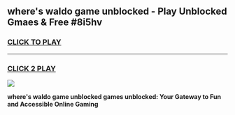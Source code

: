 
## where's waldo game unblocked - Play Unblocked Gmaes & Free #8i5hv
<h3>
<a href="https://news.freeplayer.one?title=where's_waldo_game_unblocked&ref=03M">CLICK TO PLAY</a></h3>
<hr>

<h3>
<a href="https://news.freeplayer.one?title=where's_waldo_game_unblocked&ref=03M">CLICK 2 PLAY</a>
  
</h3>

<a href="https://news.freeplayer.one?title=where's_waldo_game_unblocked&ref=03M"><img src="https://clearcache.store/games.png"></a>


**where's waldo game unblocked games unblocked: Your Gateway to Fun and Accessible Online Gaming**
